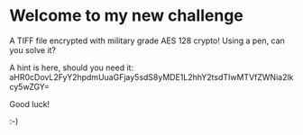 # Welcome to my new challenge

A TIFF file encrypted with military grade AES 128 crypto! Using a pen, can you solve it?

A hint is here, should you need it: aHR0cDovL2FyY2hpdmUuaGFjay5sdS8yMDE1L2hhY2tsdTIwMTVfZWNia2lkcy5wZGY=


Good luck!

:-)
